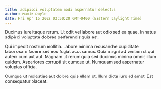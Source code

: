 ```yaml
---
title: adipisci voluptatem modi aspernatur delectus
author: Mamie Doyle
date: Fri Apr 15 2022 03:50:20 GMT-0400 (Eastern Daylight Time)
---
```

Ducimus iure itaque rerum. Ut odit vel labore aut odio sed ea quae. In natus adipisci voluptate dolores perferendis quia est.

 Qui impedit nostrum mollitia. Labore minima recusandae cupiditate laboriosam facere sed eos fugiat accusamus. Quia magni ad veniam ut qui autem cum aut aut. Magnam ut rerum quia sed ducimus minima omnis illum quidem. Asperiores corrupti sit cumque ut. Numquam sed aspernatur voluptas officia.

 Cumque ut molestiae aut dolore quis ullam et. Illum dicta iure ad amet. Est consequatur placeat.